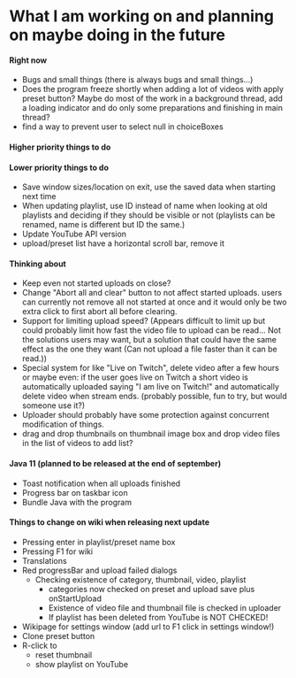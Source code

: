 # What I am working on and planning on maybe doing in the future

#### Right now
- Bugs and small things (there is always bugs and small things...)
- Does the program freeze shortly when adding a lot of videos with apply preset button? 
Maybe do most of the work in a background thread, add a loading indicator and do only some 
preparations and finishing in main thread?
- find a way to prevent user to select null in choiceBoxes

#### Higher priority things to do

#### Lower priority things to do
- Save window sizes/location on exit, use the saved data when starting next time
- When updating playlist, use ID instead of name when looking at old
playlists and deciding if they should be visible or not (playlists can
be renamed, name is different but ID the same.)
- Update YouTube API version
- upload/preset list have a horizontal scroll bar, remove it

#### Thinking about
- Keep even not started uploads on close?
- Change "Abort all and clear" button to not affect started uploads.
users can currently not remove all not started at once and it would
only be two extra click to first abort all before clearing.
- Support for limiting upload speed? (Appears difficult to limit up but
could probably limit how fast the video file to upload can be read... Not
the solutions users may want, but a solution that could have the same effect
as the one they want (Can not upload a file faster than it can be read.))
- Special system for like "Live on Twitch", delete video after a few hours
or maybe even: if the user goes live on Twitch a short video is automatically
uploaded saying "I am live on Twitch!" and automatically delete video when stream ends.
(probably possible, fun to try, but would someone use it?)
- Uploader should probably have some protection against concurrent modification
of things.
- drag and drop thumbnails on thumbnail image box 
and drop video files in the list of videos to add list?

#### Java 11 (planned to be released at the end of september)
- Toast notification when all uploads finished
- Progress bar on taskbar icon
- Bundle Java with the program

#### Things to change on wiki when releasing next update
- Pressing enter in playlist/preset name box
- Pressing F1 for wiki
- Translations
- Red progressBar and upload failed dialogs
    - Checking existence of category, thumbnail, video, playlist
        - categories now checked on preset and upload save plus onStartUpload
        - Existence of video file and thumbnail file is checked in uploader
        - If playlist has been deleted from YouTube is NOT CHECKED!
- Wikipage for settings window (add url to F1 click in settings window!)
- Clone preset button
- R-click to
    - reset thumbnail
    - show playlist on YouTube